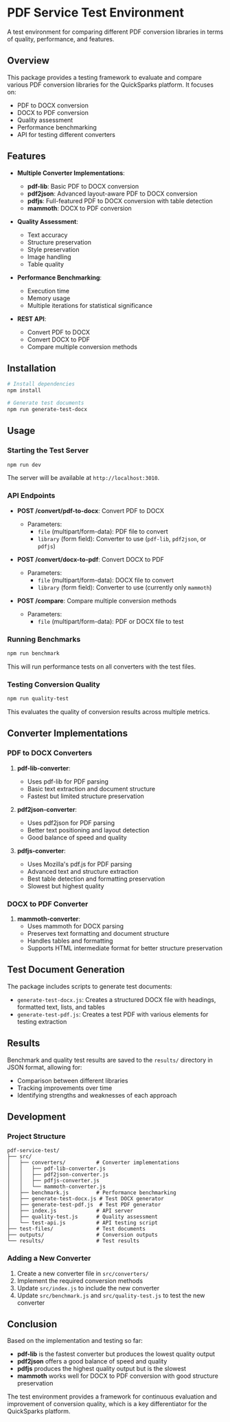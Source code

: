 # PDF Service Test Environment

A test environment for comparing different PDF conversion libraries in terms of quality, performance, and features.

## Overview

This package provides a testing framework to evaluate and compare various PDF conversion libraries for the QuickSparks platform. It focuses on:

- PDF to DOCX conversion
- DOCX to PDF conversion
- Quality assessment
- Performance benchmarking
- API for testing different converters

## Features

- **Multiple Converter Implementations**:
  - **pdf-lib**: Basic PDF to DOCX conversion
  - **pdf2json**: Advanced layout-aware PDF to DOCX conversion
  - **pdfjs**: Full-featured PDF to DOCX conversion with table detection
  - **mammoth**: DOCX to PDF conversion

- **Quality Assessment**:
  - Text accuracy
  - Structure preservation
  - Style preservation
  - Image handling
  - Table quality

- **Performance Benchmarking**:
  - Execution time
  - Memory usage
  - Multiple iterations for statistical significance

- **REST API**:
  - Convert PDF to DOCX
  - Convert DOCX to PDF
  - Compare multiple conversion methods

## Installation

```bash
# Install dependencies
npm install

# Generate test documents
npm run generate-test-docx
```

## Usage

### Starting the Test Server

```bash
npm run dev
```

The server will be available at `http://localhost:3010`.

### API Endpoints

- **POST /convert/pdf-to-docx**: Convert PDF to DOCX
  - Parameters:
    - `file` (multipart/form-data): PDF file to convert
    - `library` (form field): Converter to use (`pdf-lib`, `pdf2json`, or `pdfjs`)

- **POST /convert/docx-to-pdf**: Convert DOCX to PDF
  - Parameters:
    - `file` (multipart/form-data): DOCX file to convert
    - `library` (form field): Converter to use (currently only `mammoth`)

- **POST /compare**: Compare multiple conversion methods
  - Parameters:
    - `file` (multipart/form-data): PDF or DOCX file to test

### Running Benchmarks

```bash
npm run benchmark
```

This will run performance tests on all converters with the test files.

### Testing Conversion Quality

```bash
npm run quality-test
```

This evaluates the quality of conversion results across multiple metrics.

## Converter Implementations

### PDF to DOCX Converters

1. **pdf-lib-converter**:
   - Uses pdf-lib for PDF parsing
   - Basic text extraction and document structure
   - Fastest but limited structure preservation

2. **pdf2json-converter**:
   - Uses pdf2json for PDF parsing
   - Better text positioning and layout detection
   - Good balance of speed and quality

3. **pdfjs-converter**:
   - Uses Mozilla's pdf.js for PDF parsing
   - Advanced text and structure extraction
   - Best table detection and formatting preservation
   - Slowest but highest quality

### DOCX to PDF Converter

1. **mammoth-converter**:
   - Uses mammoth for DOCX parsing
   - Preserves text formatting and document structure
   - Handles tables and formatting
   - Supports HTML intermediate format for better structure preservation

## Test Document Generation

The package includes scripts to generate test documents:

- `generate-test-docx.js`: Creates a structured DOCX file with headings, formatted text, lists, and tables
- `generate-test-pdf.js`: Creates a test PDF with various elements for testing extraction

## Results

Benchmark and quality test results are saved to the `results/` directory in JSON format, allowing for:

- Comparison between different libraries
- Tracking improvements over time
- Identifying strengths and weaknesses of each approach

## Development

### Project Structure

```
pdf-service-test/
├── src/
│   ├── converters/          # Converter implementations
│   │   ├── pdf-lib-converter.js
│   │   ├── pdf2json-converter.js
│   │   ├── pdfjs-converter.js
│   │   └── mammoth-converter.js
│   ├── benchmark.js         # Performance benchmarking
│   ├── generate-test-docx.js # Test DOCX generator
│   ├── generate-test-pdf.js  # Test PDF generator
│   ├── index.js             # API server
│   ├── quality-test.js      # Quality assessment
│   └── test-api.js          # API testing script
├── test-files/              # Test documents
├── outputs/                 # Conversion outputs
└── results/                 # Test results
```

### Adding a New Converter

1. Create a new converter file in `src/converters/`
2. Implement the required conversion methods
3. Update `src/index.js` to include the new converter
4. Update `src/benchmark.js` and `src/quality-test.js` to test the new converter

## Conclusion

Based on the implementation and testing so far:

- **pdf-lib** is the fastest converter but produces the lowest quality output
- **pdf2json** offers a good balance of speed and quality
- **pdfjs** produces the highest quality output but is the slowest
- **mammoth** works well for DOCX to PDF conversion with good structure preservation

The test environment provides a framework for continuous evaluation and improvement of conversion quality, which is a key differentiator for the QuickSparks platform.